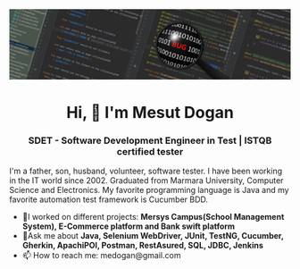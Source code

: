 <img src="https://github.com/mesut2020/mesut2020/blob/main/github.jpg?raw=true">

<h1 align="center">Hi, 👋 I'm Mesut Dogan</h1>

<h3 align="center">SDET - Software Development Engineer in Test | ISTQB certified tester</h3>

<p align="justfy">I'm a father, son, husband, volunteer, software tester. I have been working in the IT world since 2002. Graduated from Marmara University, Computer Science and Electronics. My favorite programming language is Java and my favorite automation test framework is Cucumber BDD.</p>

<ul>
  <li>🔭I worked on different projects: <b>Mersys Campus(School Management System), E-Commerce platform and Bank swift platform</b> </li>
  <li>💬Ask me about <b>Java, Selenium WebDriver, JUnit, TestNG, Cucumber, Gherkin, ApachiPOI, Postman, RestAsured, SQL, JDBC, Jenkins</b></li>
  <li>📫 How to reach me: medogan@gmail.com</li>
</ul>

<!--
**mesut2020/mesut2020** is a ✨ _special_ ✨ repository because its `README.md` (this file) appears on your GitHub profile.

Here are some ideas to get you started:

- 🔭 I’m currently working on ...
- 🌱 I’m currently learning ...
- 👯 I’m looking to collaborate on ...
- 🤔 I’m looking for help with ...
- 💬 Ask me about ...
- 📫 How to reach me: ...
- 😄 Pronouns: ...
- ⚡ Fun fact: ...
-->
